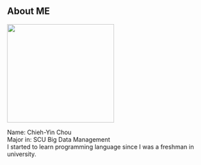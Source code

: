 ## About ME

<img src="https://media.tenor.com/images/b60f2d8177b06816c855ec99fc1c52ca/tenor.gif" width="250" height="230"/>

Name: Chieh-Yin Chou </br>
Major in: SCU Big Data Management </br>
I started to learn programming language since I was a freshman in university. </br>


